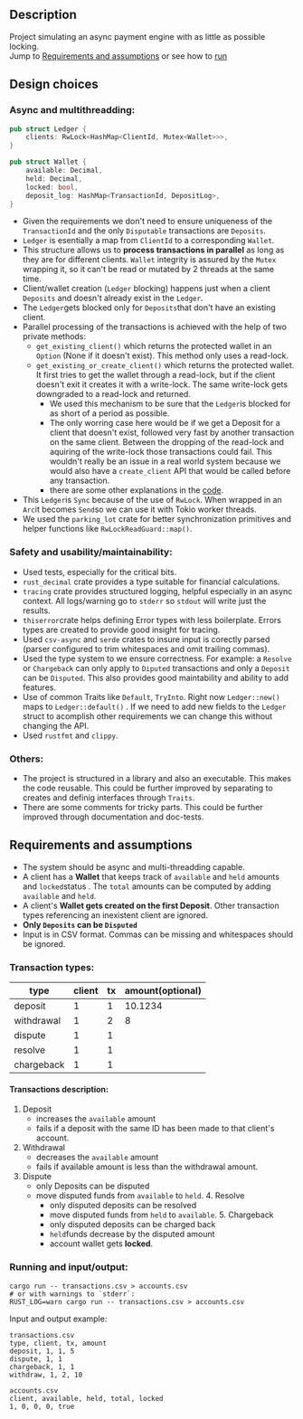 ## Description
Project simulating an async payment engine with as little as possible locking. <br/>
Jump to [Requirements and assumptions](https://github.com/razvp/payments-engine#requirements-and-assumptions) or see how to [run](https://github.com/razvp/payments-engine#running-and-inputoutput)

## Design choices
### Async and multithreadding:
```rust
pub struct Ledger {
    clients: RwLock<HashMap<ClientId, Mutex<Wallet>>>,
}

pub struct Wallet {
    available: Decimal,
    held: Decimal,
    locked: bool,
    deposit_log: HashMap<TransactionId, DepositLog>,
}
```
- Given the requirements we don't need to ensure uniqueness of the `TransactionId` and the only `Disputable` transactions are `Deposits`.
- `Ledger` is esentially a map from `ClientId` to a corresponding `Wallet`.
- This structure allows us to **process transactions in parallel** as long as they are for different clients. `Wallet` integrity is assured by the `Mutex` wrapping it, so it can't be read or mutated by 2 threads at the same time.
- Client/wallet creation (`Ledger` blocking) happens just when a client `Deposits` and doesn't already exist in the `Ledger`.
- The `Ledger`gets blocked only for `Deposits`that don't have an existing client.
- Parallel processing of the transactions is achieved with the help of two private methods:
    - `get_existing_client()` which returns the protected wallet in an `Option` (None if it doesn't exist). This method only uses a read-lock.
    - `get_existing_or_create_client()` which returns the protected wallet. It first tries to get the wallet through a read-lock, but if the client doesn't exit it creates it with a write-lock. The same write-lock gets downgraded to a read-lock and returned.
        - We used this mechanism to be sure that the `Ledger`is blocked for as short of a period as possible.
        - The only worring case here would be if we get a Deposit for a client that doesn't exist, followed very fast by another transaction on the same client. Between the dropping of the read-lock and aquiring of the write-lock those transactions could fail. This wouldn't really be an issue in a real world system because we would also have a `create_client` API that would be called before any transaction.
        - there are some other explanations in the [code](https://github.com/razvp/payments-engine/blob/61a66e2af4caa1e32d417791862f5e6c23bdae0a/src/domain/ledger.rs#L59-L87).
- This `Ledger`is `Sync` because of the use of `RwLock`. When wrapped in an `Arc`it becomes `Send`so we can use it with Tokio worker threads.
- We used the `parking_lot` crate for better synchronization primitives and helper functions like `RwLockReadGuard::map()`.
### Safety and usability/maintainability:
- Used tests, especially for the critical bits.
- `rust_decimal` crate provides a type suitable for financial calculations.
- `tracing` crate provides structured logging, helpful especially in an async context. All logs/warning go to `stderr` so `stdout` will write just the results.
- `thiserror`crate helps defining Error types with less boilerplate. Errors types are created to provide good insight for tracing.
- Used `csv-async` and `serde` crates to insure input is corectly parsed (parser configured to trim whitespaces and omit trailing commas).
- Used the type system to we ensure correctness. For example: a `Resolve` or `Chargeback` can only apply to `Diputed` transactions and only a `Deposit` can be `Disputed`. This also provides good maintability and ability to add features.
- Use of common Traits like `Default`, `TryInto`. Right now `Ledger::new()` maps to `Ledger::default()` . If we need to add new fields to the `Ledger` struct to acomplish other requirements we can change this without changing the API.
- Used `rustfmt` and `clippy`.
### Others:
- The project is structured in a library and also an executable. This makes the code reusable. This could be further improved by separating to creates and definig interfaces through `Traits`.
- There are some comments for tricky parts. This could be further improved through documentation and doc-tests.
## Requirements and assumptions
- The system should be async and multi-threadding capable.
- A client has a **Wallet** that keeps track of `available` and `held` amounts and `locked`status . The `total` amounts can be computed by adding `available` and `held`.
- A client's **Wallet gets created on the first Deposit**. Other transaction types referencing an inexistent client are ignored.
- **Only `Deposits` can be `Disputed`**
- Input is in CSV format. Commas can be missing and whitespaces should be ignored.
### Transaction types:
| **type**   | **client** | **tx** | **amount(optional)** |
|------------|------------|--------|----------------------|
| deposit    |      1     |    1   |        10.1234       |
| withdrawal |      1     |    2   |           8          |
| dispute    |      1     |    1   |                      |
| resolve    |      1     |    1   |                      |
| chargeback |      1     |    1   |                      |
#### Transactions description:
  1. Deposit
      - increases the `available` amount
      - fails if a deposit with the same ID has been made to that client's account.
  2. Withdrawal
      - decreases the `available` amount
      - fails if available amount is less than the withdrawal amount.
  3. Dispute
      - only Deposits can be disputed
      - move disputed funds from `available` to `held`.
	4. Resolve
  		- only disputed deposits can be resolved
  		- move disputed funds from `held` to `available`.
	5. Chargeback
  		- only disputed deposits can be charged back
  		- `held`funds decrease by the disputed amount
  		- account wallet gets **locked**.
### Running and input/output:
```
cargo run -- transactions.csv > accounts.csv
# or with warnings to `stderr`:
RUST_LOG=warn cargo run -- transactions.csv > accounts.csv
```
Input and output example:
```
transactions.csv
type, client, tx, amount
deposit, 1, 1, 5
dispute, 1, 1
chargeback, 1, 1
withdraw, 1, 2, 10

accounts.csv
client, available, held, total, locked
1, 0, 0, 0, true
```
